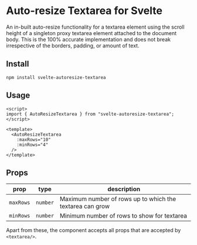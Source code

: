 # Auto-resize Textarea for Svelte

An in-built auto-resize functionality for a textarea element using the scroll height of a singleton proxy textarea element attached to the document body. This is the 100% accurate implementation and does not break irrespective of the borders, padding, or amount of text.

## Install

`npm install svelte-autoresize-textarea`

## Usage

```svelte
<script>
import { AutoResizeTextarea } from "svelte-autoresize-textarea";
</script>

<template>
  <AutoResizeTextarea
    :maxRows="10"
    :minRows="4"
  />
</template>
```

## Props

| prop      | type     | description                                              |
| --------- | -------- | -------------------------------------------------------- |
| `maxRows` | `number` | Maximum number of rows up to which the textarea can grow |
| `minRows` | `number` | Minimum number of rows to show for textarea              |

Apart from these, the component accepts all props that are accepted by `<textarea/>`.
